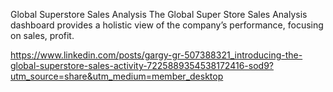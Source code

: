 Global Superstore Sales Analysis
 The Global Super Store Sales Analysis dashboard provides a holistic view of the company’s performance, focusing on sales, profit.

https://www.linkedin.com/posts/gargy-gr-507388321_introducing-the-global-superstore-sales-activity-7225889354538172416-sod9?utm_source=share&utm_medium=member_desktop
